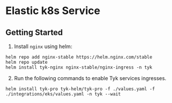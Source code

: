 # Elastic k8s Service

## Getting Started

1. Install `nginx` using helm:

```
helm repo add nginx-stable https://helm.nginx.com/stable
helm repo update
helm install tyk-nginx nginx-stable/nginx-ingress -n tyk
```

2. Run the following commands to enable Tyk services ingresses.
```
helm install tyk-pro tyk-helm/tyk-pro -f ./values.yaml -f ./integrations/eks/values.yaml -n tyk --wait
```
